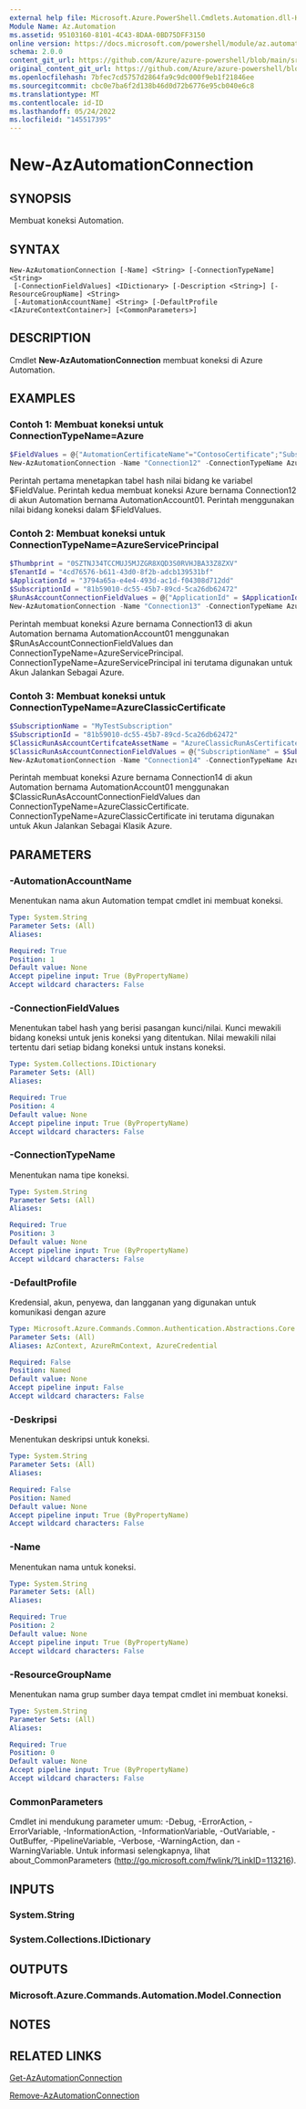 ```yaml
---
external help file: Microsoft.Azure.PowerShell.Cmdlets.Automation.dll-Help.xml
Module Name: Az.Automation
ms.assetid: 95103160-8101-4C43-8DAA-0BD75DFF3150
online version: https://docs.microsoft.com/powershell/module/az.automation/new-azautomationconnection
schema: 2.0.0
content_git_url: https://github.com/Azure/azure-powershell/blob/main/src/Automation/Automation/help/New-AzAutomationConnection.md
original_content_git_url: https://github.com/Azure/azure-powershell/blob/main/src/Automation/Automation/help/New-AzAutomationConnection.md
ms.openlocfilehash: 7bfec7cd5757d2864fa9c9dc000f9eb1f21846ee
ms.sourcegitcommit: cbc0e7ba6f2d138b46d0d72b6776e95cb040e6c8
ms.translationtype: MT
ms.contentlocale: id-ID
ms.lasthandoff: 05/24/2022
ms.locfileid: "145517395"
---
```

# New-AzAutomationConnection

## SYNOPSIS
Membuat koneksi Automation.

## SYNTAX

```
New-AzAutomationConnection [-Name] <String> [-ConnectionTypeName] <String>
 [-ConnectionFieldValues] <IDictionary> [-Description <String>] [-ResourceGroupName] <String>
 [-AutomationAccountName] <String> [-DefaultProfile <IAzureContextContainer>] [<CommonParameters>]
```

## DESCRIPTION
Cmdlet **New-AzAutomationConnection** membuat koneksi di Azure Automation.

## EXAMPLES

### Contoh 1: Membuat koneksi untuk ConnectionTypeName=Azure
```powershell
$FieldValues = @{"AutomationCertificateName"="ContosoCertificate";"SubscriptionID"="81b59010-dc55-45b7-89cd-5ca26db62472"}
New-AzAutomationConnection -Name "Connection12" -ConnectionTypeName Azure -ConnectionFieldValues $FieldValues -ResourceGroupName "ResourceGroup01" -AutomationAccountName "AutomationAccount01"
```

Perintah pertama menetapkan tabel hash nilai bidang ke variabel $FieldValue.
Perintah kedua membuat koneksi Azure bernama Connection12 di akun Automation bernama AutomationAccount01.
Perintah menggunakan nilai bidang koneksi dalam $FieldValues.

### Contoh 2: Membuat koneksi untuk ConnectionTypeName=AzureServicePrincipal
```powershell
$Thumbprint = "0SZTNJ34TCCMUJ5MJZGR8XQD3S0RVHJBA33Z8ZXV"
$TenantId = "4cd76576-b611-43d0-8f2b-adcb139531bf"
$ApplicationId = "3794a65a-e4e4-493d-ac1d-f04308d712dd"
$SubscriptionId = "81b59010-dc55-45b7-89cd-5ca26db62472"
$RunAsAccountConnectionFieldValues = @{"ApplicationId" = $ApplicationId; "TenantId" = $TenantId; "CertificateThumbprint" = $Thumbprint; "SubscriptionId" = $SubscriptionId}
New-AzAutomationConnection -Name "Connection13" -ConnectionTypeName AzureServicePrincipal -ConnectionFieldValues $RunAsAccountConnectionFieldValues -ResourceGroupName "ResourceGroup01" -AutomationAccountName "AutomationAccount01"
```

Perintah membuat koneksi Azure bernama Connection13 di akun Automation bernama AutomationAccount01 menggunakan $RunAsAccountConnectionFieldValues dan ConnectionTypeName=AzureServicePrincipal.
ConnectionTypeName=AzureServicePrincipal ini terutama digunakan untuk Akun Jalankan Sebagai Azure.

### Contoh 3: Membuat koneksi untuk ConnectionTypeName=AzureClassicCertificate
```powershell
$SubscriptionName = "MyTestSubscription"
$SubscriptionId = "81b59010-dc55-45b7-89cd-5ca26db62472"
$ClassicRunAsAccountCertifcateAssetName = "AzureClassicRunAsCertificate"
$ClassicRunAsAccountConnectionFieldValues = @{"SubscriptionName" = $SubscriptionName; "SubscriptionId" = $SubscriptionId; "CertificateAssetName" = $ClassicRunAsAccountCertifcateAssetName}
New-AzAutomationConnection -Name "Connection14" -ConnectionTypeName AzureClassicCertificate  -ConnectionFieldValues $ClassicRunAsAccountConnectionFieldValues -ResourceGroupName "ResourceGroup01" -AutomationAccountName "AutomationAccount01"
```

Perintah membuat koneksi Azure bernama Connection14 di akun Automation bernama AutomationAccount01 menggunakan $ClassicRunAsAccountConnectionFieldValues dan ConnectionTypeName=AzureClassicCertificate.
ConnectionTypeName=AzureClassicCertificate ini terutama digunakan untuk Akun Jalankan Sebagai Klasik Azure.

## PARAMETERS

### -AutomationAccountName
Menentukan nama akun Automation tempat cmdlet ini membuat koneksi.

```yaml
Type: System.String
Parameter Sets: (All)
Aliases:

Required: True
Position: 1
Default value: None
Accept pipeline input: True (ByPropertyName)
Accept wildcard characters: False
```

### -ConnectionFieldValues
Menentukan tabel hash yang berisi pasangan kunci/nilai.
Kunci mewakili bidang koneksi untuk jenis koneksi yang ditentukan.
Nilai mewakili nilai tertentu dari setiap bidang koneksi untuk instans koneksi.

```yaml
Type: System.Collections.IDictionary
Parameter Sets: (All)
Aliases:

Required: True
Position: 4
Default value: None
Accept pipeline input: True (ByPropertyName)
Accept wildcard characters: False
```

### -ConnectionTypeName
Menentukan nama tipe koneksi.

```yaml
Type: System.String
Parameter Sets: (All)
Aliases:

Required: True
Position: 3
Default value: None
Accept pipeline input: True (ByPropertyName)
Accept wildcard characters: False
```

### -DefaultProfile
Kredensial, akun, penyewa, dan langganan yang digunakan untuk komunikasi dengan azure

```yaml
Type: Microsoft.Azure.Commands.Common.Authentication.Abstractions.Core.IAzureContextContainer
Parameter Sets: (All)
Aliases: AzContext, AzureRmContext, AzureCredential

Required: False
Position: Named
Default value: None
Accept pipeline input: False
Accept wildcard characters: False
```

### -Deskripsi
Menentukan deskripsi untuk koneksi.

```yaml
Type: System.String
Parameter Sets: (All)
Aliases:

Required: False
Position: Named
Default value: None
Accept pipeline input: True (ByPropertyName)
Accept wildcard characters: False
```

### -Name
Menentukan nama untuk koneksi.

```yaml
Type: System.String
Parameter Sets: (All)
Aliases:

Required: True
Position: 2
Default value: None
Accept pipeline input: True (ByPropertyName)
Accept wildcard characters: False
```

### -ResourceGroupName
Menentukan nama grup sumber daya tempat cmdlet ini membuat koneksi.

```yaml
Type: System.String
Parameter Sets: (All)
Aliases:

Required: True
Position: 0
Default value: None
Accept pipeline input: True (ByPropertyName)
Accept wildcard characters: False
```

### CommonParameters
Cmdlet ini mendukung parameter umum: -Debug, -ErrorAction, -ErrorVariable, -InformationAction, -InformationVariable, -OutVariable, -OutBuffer, -PipelineVariable, -Verbose, -WarningAction, dan -WarningVariable. Untuk informasi selengkapnya, lihat about_CommonParameters (http://go.microsoft.com/fwlink/?LinkID=113216).

## INPUTS

### System.String

### System.Collections.IDictionary

## OUTPUTS

### Microsoft.Azure.Commands.Automation.Model.Connection

## NOTES

## RELATED LINKS

[Get-AzAutomationConnection](./Get-AzAutomationConnection.md)

[Remove-AzAutomationConnection](./Remove-AzAutomationConnection.md)



